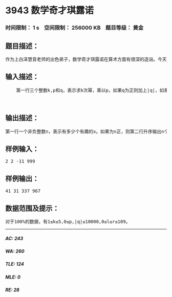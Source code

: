# 3943 数学奇才琪露诺   
### 时间限制： 1 s&nbsp;&nbsp;&nbsp;&nbsp;空间限制： 256000 KB&nbsp;&nbsp;&nbsp;&nbsp;题目等级： 黄金  
## 题目描述：  

<pre>
作为上白泽慧音老师的出色弟子，数学奇才琪露诺在算术方面有很深的造诣。今天，codevs有幸请到了这位数学界的奇葩作为本场考试的第一题主考官。琪露诺喜欢0-9之间的数字，她喜欢将十进制非负数字的每一位一一识别出来，再将它们用计算器加起来，也即数字的数位之和，例如，对于1234，琪露诺会用计算器算出1+2+3+4=10。琪露诺不仅会使用计算器的加法，还会使用计算器的减法、乘法和求幂操作，她觉得一个数x对她来说是有趣的，当且仅当她将x的数位之和算出来后，进行求k次幂的操作，再乘p，再加上或减去|q|，得到的数恰好还是x。琪露诺是非常好奇，在一段区间[l,r]以内的所有整数x里，有多少个x对她来说是有趣的，她希望你能帮她解决这个问题。 
</pre>
  
  
## 输入描述：  

<pre>
    第一行三个整数k,p和q，表示求k次幂，乘以p，如果q为正则加上|q|，如果非正则减去|q|。第二行两个非负整数l和r，表示所求的区间，保证l≤r。  
  

</pre>
  
  
## 输出描述：  

<pre>
第一行一个非负整数n，表示有多少个有趣的x。如果为n正，则第二行升序输出n个非负整数，表示这n个有趣的数字，数字之间用一个空格隔开，行末可以有多余空格。 
</pre>
  
  
## 样例输入：  

<pre>
2 2 -11 999 
</pre>
  
  
## 样例输出：  

<pre>
41 31 337 967 
</pre>
  
  
## 数据范围及提示：  

<pre>
对于100%的数据，有1≤k≤5,0≤p,|q|≤10000,0≤l≤r≤109。
</pre>
  
  
***  

##### AC: 243  
##### WA: 260  
##### TLE: 124  
##### MLE: 0  
##### RE: 28  
